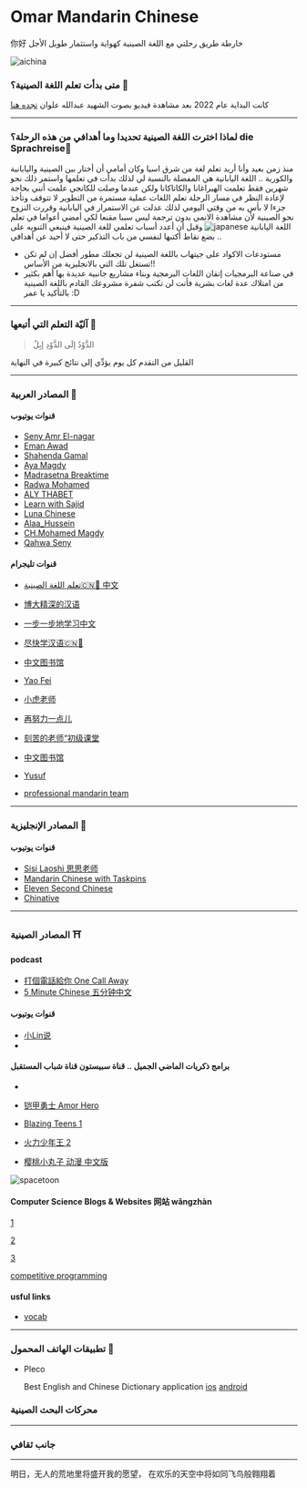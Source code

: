 # Omar Mandarin Chinese

你好
خارطة طريق رحلتي مع اللغة الصينية كهواية واستثمار طويل الأجل

![aichina](https://news.cgtn.com/news/2021-04-12/China-tops-in-AI-patent-applications-with-74-7-of-world-s-total-ZoWW3nu9Lq/img/16afcfe76fab4a06b9c01e1c2be392b6/16afcfe76fab4a06b9c01e1c2be392b6.png)

### متى بدأت تعلم اللغة الصينية؟ 🐉

كانت البداية عام 2022 بعد مشاهدة فيديو بصوت الشهيد عبدالله علوان [تجده هنا](https://www.youtube.com/watch?v=wHqNMJPMDD4)
***


### لماذا اخترت اللغة الصينية تحديدا وما أهدافي من هذه الرحلة؟ die Sprachreise🏯

منذ زمن بعيد وأنا أريد تعلم لغة من شرق اسيا وكان أمامي أن أختار بين الصينية واليابانية والكورية .. اللغة اليابانية هي المفضلة بالنسبة لي لذلك بدأت في تعلمها واستمر ذلك نحو شهرين فقط تعلمت الهيراغانا والكاتاكانا ولكن عندما وصلت للكانجي علمت أنني بحاجة لإعادة النظر في مسار الرحلة
تعلم اللغات عملية مستمرة من التطوير لا تتوقف وتأخذ جزءا لا بأس به من وقتي اليومي لذلك عدلت عن الاستمرار في اليابانية وقررت النزوح نحو الصينية لأن مشاهدة الانمي بدون ترجمة ليس سببا مقنعا لكي أمضي أعواما في تعلم اللغة اليابانية
![japanese](https://g.top4top.io/p_30049ims71.jpeg)
وقبل أن أعدد أسباب تعلمي للغة الصينية فينبغي التنويه على بضع نقاط أكتبها لنفسي من باب التذكير حتى لا أحيد عن أهدافي ..
+ مستودعات الاكواد على جيتهاب باللغة الصينية لن تجعلك مطور أفضل إن لم تكن تستغل تلك التي بالانجليزية من الأساس!!
+ في صناعة البرمجيات إتقان اللغات البرمجية وبناء مشاريع جانبية عديدة بها أهم بكثير من امتلاك عدة لغات بشرية فأنت لن تكتب شفرة مشروعك القادم باللغة الصينية بالتأكيد يا عمر :D

***

### آليّة التعلم التي أتبعها 🐼

>الذَّوْدُ إلَى الذَّوْدِ إبِلٌ


القليل من التقدم كل يوم يؤدِّي إلى نتائج كبيرة في النهاية




***

<!---
+ []()
-->
### المصادر العربية 🍜

#### قنوات يوتيوب 


+ [Seny Amr El-nagar](https://www.youtube.com/@senyamrelnagar)
+ [Eman Awad](https://www.youtube.com/@emyloveChina)
+ [Shahenda Gamal](https://www.youtube.com/@shahendagamal3622)
+ [Aya Magdy](https://www.youtube.com/@ayooyaaa)
+ [Madrasetna Breaktime](https://www.youtube.com/playlist?list=PL9_fyJVCwp0Qp-1AY3_uQUIeQ2c4C2csg)
+ [Radwa Mohamed](https://www.youtube.com/@radwamohamed5437)
+ [ALY THABET](https://www.youtube.com/watch?v=C3424X-WGW4)
+ [Learn with Sajid](https://www.youtube.com/@sajid936)
+ [Luna Chinese](https://www.youtube.com/channel/UCjFfL2lGxdYE30egj_8hP4g)
+ [Alaa_Hussein](https://www.youtube.com/@Alaa_Hussein_Hnzakrceny/videos)
+ [CH.Mohamed Magdy](https://www.youtube.com/@CH-Mohamed-Magdy/videos)
+ [Qahwa Seny](https://www.youtube.com/@Qahwa_seny)


#### قنوات تليجرام

+ [تعلم اللغة الصينية🇨🇳🧧 中文](https://t.me/learnChineselanguag)

+ [博大精深的汉语](https://t.me/joinchat/mAjPJqI-mi5lYzZk)
+ [一步一步地学习中文](https://t.me/+Wq1Z_O6E78piNjY8)
+ [尽快学汉语🇨🇳📖](https://t.me/Chineseperfect)
+ [中文图书馆](https://t.me/lona_chinese)
+ [Yao Fei](https://t.me/YaoFei1)
+ [小虎老师](https://t.me/hanzi3almashi)
+ [再努力一点儿](https://t.me/chineseyoung1)
+ [刻苦的老师“初级课堂](https://t.me/chineseforbeginers2022)
+ [中文图书馆](https://t.me/lona_chinese)
+ [Yusuf](https://t.me/yusufessam22)
+ [professional mandarin team](https://t.me/easychinese4u)


---
<!---
+ []()
-->

### المصادر الإنجليزية 🍁

#### قنوات يوتيوب 

+ [Sisi Laoshi 思思老师](https://www.youtube.com/@SisiMandarin)
+ [Mandarin Chinese with Taskpins](https://www.youtube.com/@MandarinChinesewithTaskpins)
+ [Eleven Second Chinese](https://www.youtube.com/channel/UCKdv3YZSjQSCmammtacX8pA)
+ [Chinative](https://www.youtube.com/@chi-native)


---

### المصادر الصينية ⛩️

#### podcast


+ [打個電話給你 One Call Away](https://podcasts.apple.com/us/podcast/%E6%89%93%E5%80%8B%E9%9B%BB%E8%A9%B1%E7%B5%A6%E4%BD%A0-one-call-away/id1480389312)
+ [5 Minute Chinese 五分钟中文](https://podcasts.apple.com/vn/podcast/5-minute-chinese-%E4%BA%94%E5%88%86%E9%92%9F%E4%B8%AD%E6%96%87/id1589619035)

      
     
<!---
[1]()
-->


#### قنوات يوتيوب 


+ [小Lin说](https://www.youtube.com/@xiao_lin_shuo)
+ 


<!---
+ []()
-->
#### برامج ذكريات الماضي الجميل .. قناة سبيستون قناة شباب المستقبل



+
+ [铠甲勇士 Amor Hero](https://www.youtube.com/playlist?list=PLVZ5W6mlq8I-SmtCvgyYRXc9QB349CbUi)

+ [Blazing Teens 1](https://www.youtube.com/playlist?list=PLBjTtqAloq9yF--DD5I4OrYFk9dSqk3FD)
+ [火力少年王 2](https://www.youtube.com/playlist?list=PL6cNRGbfxg1hzH_BObKB8PAwqK1GDeeYW)
+ [樱桃小丸子 动漫 中文版](https://www.youtube.com/@chibimarukochanchinese)

![spacetoon](https://www.thaqfny.com/wp-content/uploads/2023/09/%D8%AA%D8%B1%D8%AF%D8%AF-%D9%82%D9%86%D8%A7%D8%A9-%D8%B3%D8%A8%D9%8A%D8%B3-%D8%AA%D9%88%D9%86.jpg)

#### Computer Science Blogs & Websites 网站 wǎngzhàn

[1](https://www.shlab.org.cn/open)


[2](https://blog.csdn.net/)


[3](https://modelscope.cn/models)




[competitive programming](https://www.luogu.com.cn/)


#### usful links

+ [vocab](https://cnvocab.com/)

***
### تطبيقات الهاتف المحمول 🪭
+ Pleco
  
  Best English and Chinese Dictionary application
  [ios](https://apps.apple.com/us/app/pleco-chinese-dictionary/id341922306)
  [android](https://play.google.com/store/apps/details?id=com.pleco.chinesesystem&hl=en&gl=US&pli=1)



### محركات البحث الصينية
***

### جانب ثقافي

***
明日，无人的荒地里将盛开我的愿望，
在欢乐的天空中将如同飞鸟般翱翔着



